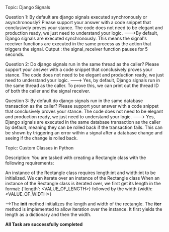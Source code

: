 Topic: Django Signals

Question 1: By default are django signals executed synchronously or asynchronously? Please support your answer with a code snippet that conclusively proves your stance. The code does not need to be elegant and production ready, we just need to understand your logic.
--->By default, Django signals are executed synchronously. This means the signal's receiver functions are executed in the same process as the action that triggers the signal.
Output : the signal_receiver function pauses for 5 seconds.


Question 2: Do django signals run in the same thread as the caller? Please support your answer with a code snippet that conclusively proves your stance. The code does not need to be elegant and production ready, we just need to understand your logic.
---> Yes, by default, Django signals run in the same thread as the caller. To prove this, we can print out the thread ID of both the caller and the signal receiver.


Question 3: By default do django signals run in the same database transaction as the caller? Please support your answer with a code snippet that conclusively proves your stance. The code does not need to be elegant and production ready, we just need to understand your logic.
---> Yes, Django signals are executed in the same database transaction as the caller by default, meaning they can be rolled back if the transaction fails. This can be shown by triggering an error within a signal after a database change and seeing if the change is rolled back.


Topic: Custom Classes in Python

Description: You are tasked with creating a Rectangle class with the following requirements:

An instance of the Rectangle class requires length:int and width:int to be initialized.
We can iterate over an instance of the Rectangle class 
When an instance of the Rectangle class is iterated over, we first get its length in the format: {'length': <VALUE_OF_LENGTH>} followed by the width {width: <VALUE_OF_WIDTH>}

-->The __init__ method initializes the length and width of the rectangle.
   The __iter__ method is implemented to allow iteration over the instance. It first yields the length as a dictionary and then the width.

**All Task are successfully completed**
